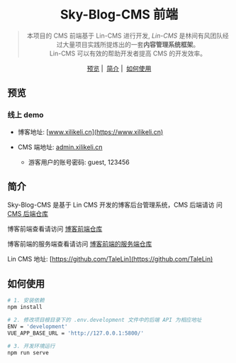 <h1 align="center">
  Sky-Blog-CMS 前端
</h1>

<blockquote align="center">
 本项目的 CMS 前端基于 Lin-CMS 进行开发, <em>Lin-CMS</em> 是林间有风团队经过大量项目实践所提炼出的一套<strong>内容管理系统框架</strong>。<br>
 Lin-CMS 可以有效的帮助开发者提高 CMS 的开发效率。
</blockquote>

<p align="center">
  <a href="##预览">预览</a>&nbsp;|&nbsp;
  <a href="##简介">简介</a>&nbsp;|&nbsp;
  <a href="##如何使用">如何使用</a>
</p>

## 预览

### 线上 demo

- 博客地址: [www.xilikeli.cn](https://www.xilikeli.cn)

- CMS 端地址: [admin.xilikeli.cn](https://admin.xilikeli.cn)
    - 游客用户的账号密码: guest, 123456

## 简介

Sky-Blog-CMS 是基于 Lin CMS 开发的博客后台管理系统，CMS 后端请访
问 [CMS 后端仓库](https://github.com/270686992/sky-blog-cms-server)

博客前端查看请访问 [博客前端仓库](https://github.com/270686992/sky-blog-frontend)

博客前端的服务端查看请访问 [博客前端的服务端仓库](https://github.com/270686992/sky-blog-server)

Lin CMS 地址: [https://github.com/TaleLin](https://github.com/TaleLin)

## 如何使用

```sh
# 1. 安装依赖
npm install

# 2. 修改项目根目录下的 .env.development 文件中的后端 API 为相应地址
ENV = 'development'
VUE_APP_BASE_URL = 'http://127.0.0.1:5800/'

# 3. 开发环境运行
npm run serve
```